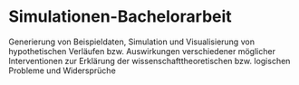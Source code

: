 # Simulationen-Bachelorarbeit
Generierung von Beispieldaten, Simulation und Visualisierung von hypothetischen Verläufen bzw. Auswirkungen verschiedener möglicher Interventionen zur Erklärung der wissenschafttheoretischen bzw. logischen Probleme und Widersprüche
